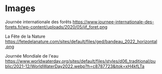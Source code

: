 # Images #

Journée internationale des forêts <https://www.journee-internationale-des-forets.fr/wp-content/uploads/2020/05/jif_foret.png>

La Fête de la Nature <https://fetedelanature.com/sites/default/files/ged/bandeau_2022_horizontal.png>

Journée Mondiale de l'eau <https://www.worldwaterday.org/sites/default/files/styles/d06_traditional/public/2021-12/WorldWaterDay2022.webp?h=c8787723&itok=xH4kfLTa>
